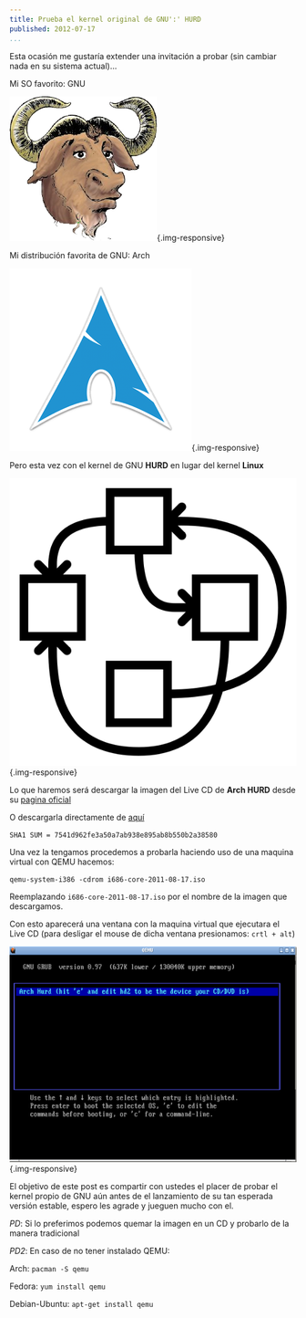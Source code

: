 ```yaml
---
title: Prueba el kernel original de GNU':' HURD
published: 2012-07-17
...
```


Esta ocasión me gustaría extender una invitación a probar (sin cambiar nada en
su sistema actual)...

Mi SO favorito: GNU

![](/img/hurd2/gnu.png){.img-responsive}

<!--more-->

Mi distribución favorita de GNU: Arch

![](/img/hurd2/arch.png){.img-responsive}

Pero esta vez con el kernel de GNU **HURD** en lugar del kernel **Linux**

![](/img/hurd2/hurd.png){.img-responsive}

Lo que haremos será descargar la imagen del Live CD de **Arch HURD** desde su
[pagina oficial](http://www.archhurd.org/gethurd.php)

O descargarla directamente de
[aquí](http://www.archhurd.org/livecd.php?iso=i686-core-2011-08-17)

    SHA1 SUM = 7541d962fe3a50a7ab938e895ab8b550b2a38580

Una vez la tengamos procedemos a probarla haciendo uso de una maquina virtual
con QEMU hacemos:

    qemu-system-i386 -cdrom i686-core-2011-08-17.iso


Reemplazando `i686-core-2011-08-17.iso` por el nombre de la imagen que
descargamos.


Con esto aparecerá una ventana con la maquina virtual que ejecutara el Live CD
(para desligar el mouse de dicha ventana presionamos: `crtl + alt`)

![](/img/hurd2/qemu.png){.img-responsive}

El objetivo de este post es compartir con ustedes el placer de probar el
kernel propio de GNU aún antes de el lanzamiento de su tan esperada versión
estable, espero les agrade y jueguen mucho con el.

*PD*: Si lo preferimos podemos quemar la imagen en un CD y probarlo de la manera
tradicional

*PD2*: En caso de no tener instalado QEMU:

Arch: `pacman -S qemu`

Fedora: `yum install qemu`

Debian-Ubuntu: `apt-get install qemu`
